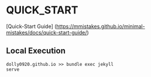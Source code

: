 # QUICK_START
[Quick-Start Guide] (https://mmistakes.github.io/minimal-mistakes/docs/quick-start-guide/)

## Local Execution
<code>dolly0920.github.io >> bundle exec jekyll serve</code>